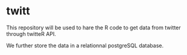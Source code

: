 # twitt

This repository will be used to hare the R code to get data from twitter through twitteR API.

We further store the data in a relationnal postgreSQL database.

